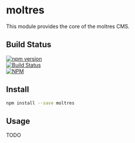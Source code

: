 # moltres

This module provides the core of the moltres CMS.


## Build Status

[![npm version](https://badge.fury.io/js/moltres.svg)](https://badge.fury.io/js/moltres)<br />
[![Build Status](https://travis-ci.org/brianneisler/moltres.svg)](https://travis-ci.org/brianneisler/moltres)<br />
[![NPM](https://nodei.co/npm/moltres.png?downloads=true&downloadRank=true&stars=true)](https://nodei.co/npm/moltres/)


## Install

```bash
npm install --save moltres
```


## Usage

TODO
